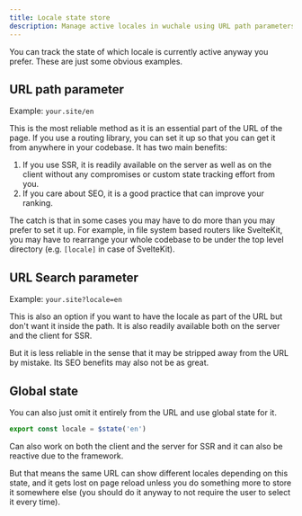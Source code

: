 ```yaml
---
title: Locale state store
description: Manage active locales in wuchale using URL path parameters, search parameters, or global state. Learn best practices for SSR and client-side reactivity.
---
```


You can track the state of which locale is currently active anyway you prefer.
These are just some obvious examples.

## URL path parameter

Example: `your.site/en`

This is the most reliable method as it is an essential part of the URL of the
page. If you use a routing library, you can set it up so that you can get it
from anywhere in your codebase. It has two main benefits:

1. If you use SSR, it is readily available on the server as well as on the
   client without any compromises or custom state tracking effort from you.
2. If you care about SEO, it is a good practice that can improve your ranking.

The catch is that in some cases you may have to do more than you may prefer to
set it up. For example, in file system based routers like SvelteKit, you may
have to rearrange your whole codebase to be under the top level directory (e.g.
`[locale]` in case of SvelteKit).

## URL Search parameter

Example: `your.site?locale=en`

This is also an option if you want to have the locale as part of the URL but
don't want it inside the path. It is also readily available both on the server
and the client for SSR.

But it is less reliable in the sense that it may be stripped away from the URL
by mistake. Its SEO benefits may also not be as great.

## Global state

You can also just omit it entirely from the URL and use global state for it.

```js
export const locale = $state('en')
```

Can also work on both the client and the server for SSR and it can also be
reactive due to the framework.

But that means the same URL can show different locales depending on this state,
and it gets lost on page reload unless you do something more to store it
somewhere else (you should do it anyway to not require the user to select it
every time).
